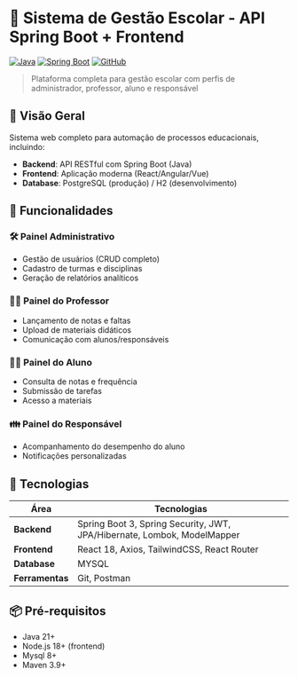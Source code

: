 # 🏫 Sistema de Gestão Escolar - API Spring Boot + Frontend

[![Java](https://img.shields.io/badge/Java-17%2B-blue)](https://openjdk.org/)
[![Spring Boot](https://img.shields.io/badge/Spring%20Boot-3.1%2B-brightgreen)](https://spring.io/projects/spring-boot)
[![GitHub](https://img.shields.io/badge/GitHub-Repository-lightgrey)](https://github.com/seu-usuario/nome-do-repositorio)

> Plataforma completa para gestão escolar com perfis de administrador, professor, aluno e responsável

## 📌 Visão Geral
Sistema web completo para automação de processos educacionais, incluindo:
- **Backend**: API RESTful com Spring Boot (Java)
- **Frontend**: Aplicação moderna (React/Angular/Vue)
- **Database**: PostgreSQL (produção) / H2 (desenvolvimento)

## 🌟 Funcionalidades
### 🛠️ Painel Administrativo
- Gestão de usuários (CRUD completo)
- Cadastro de turmas e disciplinas
- Geração de relatórios analíticos

### 👨‍🏫 Painel do Professor
- Lançamento de notas e faltas
- Upload de materiais didáticos
- Comunicação com alunos/responsáveis

### 👨‍🎓 Painel do Aluno
- Consulta de notas e frequência
- Submissão de tarefas
- Acesso a materiais

### 👪 Painel do Responsável
- Acompanhamento do desempenho do aluno
- Notificações personalizadas

## 🚀 Tecnologias
| Área          | Tecnologias                                                                 |
|---------------|-----------------------------------------------------------------------------|
| **Backend**   | Spring Boot 3, Spring Security, JWT, JPA/Hibernate, Lombok, ModelMapper    |
| **Frontend**  | React 18, Axios, TailwindCSS, React Router                                 |
| **Database**  | MYSQL                                                                      |
| **Ferramentas**| Git, Postman                                                              |

## 📦 Pré-requisitos
- Java 21+
- Node.js 18+ (frontend)
- Mysql 8+
- Maven 3.9+

